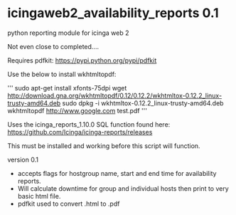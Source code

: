 # icingaweb2_availability_reports 0.1
python reporting module for icinga web 2

Not even close to completed....

Requires pdfkit: https://pypi.python.org/pypi/pdfkit

Use the below to install wkhtmltopdf:

'''
sudo apt-get install xfonts-75dpi
wget http://download.gna.org/wkhtmltopdf/0.12/0.12.2/wkhtmltox-0.12.2_linux-trusty-amd64.deb
sudo dpkg -i wkhtmltox-0.12.2_linux-trusty-amd64.deb
wkhtmltopdf http://www.google.com test.pdf
'''

Uses the icinga_reports_1.10.0 SQL function found here: https://github.com/Icinga/icinga-reports/releases

This must be installed and working before this script will function. 



version 0.1 
- accepts flags for hostgroup name, start and end time for availability reports. 
- Will calculate downtime for group and individual hosts then print to very basic html file. 
- pdfkit used to convert .html to .pdf
